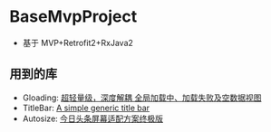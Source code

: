# BaseMvpProject

* 基于 MVP+Retrofit2+RxJava2

## 用到的库

* Gloading: [超轻量级，深度解耦 全局加载中、加载失败及空数据视图](https://github.com/luckybilly/Gloading)
* TitleBar: [A simple generic title bar](https://github.com/getActivity/TitleBar)
* Autosize: [今日头条屏幕适配方案终极版](https://github.com/JessYanCoding/AndroidAutoSize)